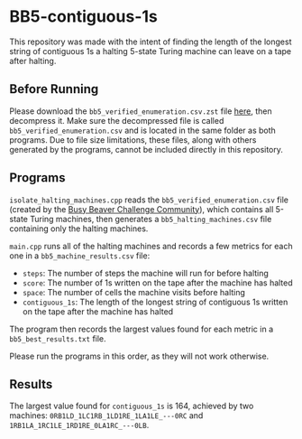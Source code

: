 # BB5-contiguous-1s

This repository was made with the intent of finding the length of the longest string of contiguous 1s a halting 5-state Turing machine can leave on a tape after halting.

## Before Running

Please download the ```bb5_verified_enumeration.csv.zst``` file [here](https://docs.bbchallenge.org/bb5_final_release/bb5_verified_enumeration.csv.zst), then decompress it. Make sure the decompressed file is called ```bb5_verified_enumeration.csv``` and is located in the same folder as both programs. Due to file size limitations, these files, along with others generated by the programs, cannot be included directly in this repository.

## Programs

```isolate_halting_machines.cpp``` reads the ```bb5_verified_enumeration.csv``` file (created by the [Busy Beaver Challenge Community](https://bbchallenge.org)), which contains all 5-state Turing machines, then generates a ```bb5_halting_machines.csv``` file containing only the halting machines.

```main.cpp``` runs all of the halting machines and records a few metrics for each one in a ```bb5_machine_results.csv``` file:
- ```steps```: The number of steps the machine will run for before halting
- ```score```: The number of 1s written on the tape after the machine has halted
- ```space```: The number of cells the machine visits before halting
- ```contiguous_1s```: The length of the longest string of contiguous 1s written on the tape after the machine has halted

The program then records the largest values found for each metric in a ```bb5_best_results.txt``` file.

Please run the programs in this order, as they will not work otherwise.

## Results

The largest value found for ```contiguous_1s``` is 164, achieved by two machines: ```0RB1LD_1LC1RB_1LD1RE_1LA1LE_---0RC``` and ```1RB1LA_1RC1LE_1RD1RE_0LA1RC_---0LB```.